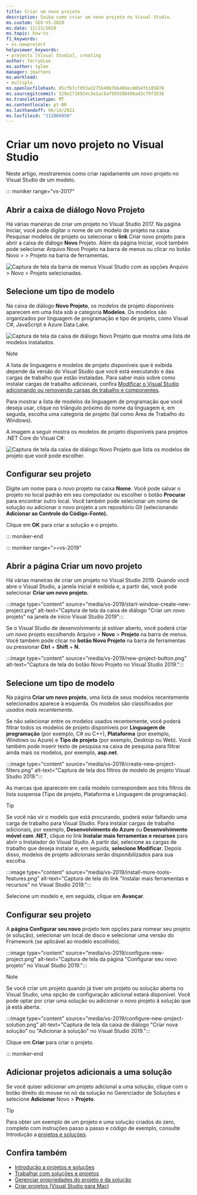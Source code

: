 ```yaml
---
title: Criar um novo projeto
description: Saiba como criar um novo projeto no Visual Studio.
ms.custom: SEO-VS-2020
ms.date: 12/23/2020
ms.topic: how-to
f1_keywords:
- vs.newproject
helpviewer_keywords:
- projects [Visual Studio], creating
author: TerryGLee
ms.author: tglee
manager: jmartens
ms.workload:
- multiple
ms.openlocfilehash: 05cfb7cf053a3275b49b76b46bec8054fb105078
ms.sourcegitcommit: 529e1716924c3e1ac8a750550b996ad3c79f353b
ms.translationtype: MT
ms.contentlocale: pt-BR
ms.lasthandoff: 06/14/2021
ms.locfileid: "112066950"
---
```

# <a name="create-a-new-project-in-visual-studio"></a>Criar um novo projeto no Visual Studio

Neste artigo, mostraremos como criar rapidamente um novo projeto no Visual Studio de um modelo.

::: moniker range="vs-2017"

## <a name="open-the-new-project-dialog"></a>Abrir a caixa de diálogo Novo Projeto

Há várias maneiras de criar um projeto no Visual Studio 2017. Na página Iniciar, você pode digitar o nome  de um modelo de projeto na caixa Pesquisar modelos de projeto ou selecionar o **link** Criar novo projeto para abrir a caixa de diálogo **Novo** Projeto. Além da página Iniciar, você também pode selecionar Arquivo Novo Projeto na barra de menus ou clicar no botão Novo  >    >   Projeto na barra de ferramentas. 

![Captura de tela da barra de menus Visual Studio com as opções Arquivo > Novo > Projeto selecionadas.](./media/vside-newproject1.png)

## <a name="select-a-template-type"></a>Selecione um tipo de modelo

Na caixa de diálogo **Novo Projeto**, os modelos de projeto disponíveis aparecem em uma lista sob a categoria **Modelos**. Os modelos são organizados por linguagem de programação e tipo de projeto, como Visual C#, JavaScript e Azure Data Lake.

![Captura de tela da caixa de diálogo Novo Projeto que mostra uma lista de modelos instalados.](./media/vside-newproject-templates-list.png)

> [!NOTE]
> A lista de linguagens e modelos de projeto disponíveis que é exibida depende da versão do Visual Studio que você está executando e das cargas de trabalho que estão instaladas. Para saber mais sobre como instalar cargas de trabalho adicionais, confira [Modificar o Visual Studio adicionando ou removendo cargas de trabalho e componentes](../install/modify-visual-studio.md).

Para mostrar a lista de modelos da linguagem de programação que você deseja usar, clique no triângulo próximo do nome da linguagem e, em seguida, escolha uma categoria de projeto (tal como Área de Trabalho do Windows).

A imagem a seguir mostra os modelos de projeto disponíveis para projetos .NET Core do Visual C#:

![Captura de tela da caixa de diálogo Novo Projeto que lista os modelos de projeto que você pode escolher.](./media/new-project-dialog-net-core.png)

## <a name="configure-your-project"></a>Configurar seu projeto

Digite um nome para o novo projeto na caixa **Nome**. Você pode salvar o projeto no local padrão em seu computador ou escolher o botão **Procurar** para encontrar outro local. Você também pode selecionar um nome de solução ou adicionar o novo projeto a um repositório Git (selecionando **Adicionar ao Controle do Código-Fonte).**

Clique em **OK** para criar a solução e o projeto.

::: moniker-end

::: moniker range=">=vs-2019"

## <a name="open-the-create-a-new-project-page"></a>Abrir a página Criar um novo projeto

Há várias maneiras de criar um projeto no Visual Studio 2019. Quando você abre o Visual Studio, a janela inicial é exibida e, a partir daí, você pode selecionar **Criar um novo projeto.**

:::image type="content" source="media/vs-2019/start-window-create-new-project.png" alt-text="Captura de tela da caixa de diálogo &quot;Criar um novo projeto&quot; na janela de início Visual Studio 2019":::

Se o Visual Studio de desenvolvimento já estiver aberto, você poderá criar um novo projeto escolhendo Arquivo  >  **Novo**  >  **Projeto** na barra de menus. Você também pode clicar no **botão Novo Projeto** na barra de ferramentas ou pressionar **Ctrl** + **Shift** + **N**.

:::image type="content" source="media/vs-2019/new-project-button.png" alt-text="Captura de tela do botão Novo Projeto no Visual Studio 2019.":::

## <a name="select-a-template-type"></a>Selecione um tipo de modelo

Na página **Criar um novo projeto**, uma lista de seus modelos recentemente selecionados aparece à esquerda. Os modelos são classificados por *usados mais recentemente*.

Se não selecionar entre os modelos usados recentemente, você poderá filtrar todos os modelos de projeto disponíveis por **Linguagem de programação** (por exemplo, C# ou C++), **Plataforma** (por exemplo, Windows ou Azure) e **Tipo de projeto** (por exemplo, Desktop ou Web). Você também pode inserir texto de pesquisa na caixa de pesquisa para filtrar ainda mais os modelos, por exemplo, **asp.net**.

:::image type="content" source="media/vs-2019/create-new-project-filters.png" alt-text="Captura de tela dos filtros de modelo de projeto Visual Studio 2019.":::

As marcas que aparecem em cada modelo correspondem aos três filtros de lista suspensa (Tipo de projeto, Plataforma e Linguagem de programação).

> [!TIP]
> Se você não vir o modelo que está procurando, poderá estar faltando uma carga de trabalho para Visual Studio. Para instalar cargas de trabalho adicionais, por exemplo, **Desenvolvimento do Azure** ou **Desenvolvimento móvel com .NET**, clique no link **Instalar mais ferramentas e recursos** para abrir o Instalador do Visual Studio. A partir daí, selecione as cargas de trabalho que deseja instalar e, em seguida, **selecione Modificar**. Depois disso, modelos de projeto adicionais serão disponibilizados para sua escolha.
>
> :::image type="content" source="media/vs-2019/install-more-tools-features.png" alt-text="Captura de tela do link &quot;Instalar mais ferramentas e recursos&quot; no Visual Studio 2019.":::

Selecione um modelo e, em seguida, clique em **Avançar**.

## <a name="configure-your-project"></a>Configurar seu projeto

A **página Configurar seu novo** projeto tem opções para nomear seu projeto (e solução), selecionar um local de disco e selecionar uma versão do Framework (se aplicável ao modelo escolhido).

:::image type="content" source="media/vs-2019/configure-new-project.png" alt-text="Captura de tela da página &quot;Configurar seu novo projeto&quot; no Visual Studio 2019.":::

> [!NOTE]
> Se você criar um projeto quando já tiver um projeto ou solução aberta no Visual Studio, uma opção de configuração adicional estará disponível. Você pode optar por criar uma solução ou adicionar o novo projeto à solução que já está aberta.
>
> :::image type="content" source="media/vs-2019/configure-new-project-solution.png" alt-text="Captura de tela da caixa de diálogo &quot;Criar nova solução&quot; ou &quot;Adicionar à solução&quot; no Visual Studio 2019.":::

Clique em **Criar** para criar o projeto.

::: moniker-end

## <a name="add-additional-projects-to-a-solution"></a>Adicionar projetos adicionais a uma solução

Se você quiser adicionar um projeto adicional a uma solução, clique com o botão direito do mouse no nó da solução no Gerenciador de Soluções e selecione **Adicionar** Novo   >  **Projeto**.

> [!TIP]
> Para obter um exemplo de um projeto e uma solução criados do zero, completo com instruções passo a passo e código de exemplo, consulte Introdução a [projetos e soluções](../get-started/tutorial-projects-solutions.md).

## <a name="see-also"></a>Confira também

- [Introdução a projetos e soluções](../get-started/tutorial-projects-solutions.md)
- [Trabalhar com soluções e projetos](creating-solutions-and-projects.md)
- [Gerenciar propriedades do projeto e da solução](managing-project-and-solution-properties.md)
- [Criar projetos (Visual Studio para Mac)](/visualstudio/mac/create-new-projects)

